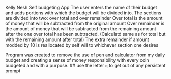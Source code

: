 <author> Kelly Nesh
<Program> Self budgeting App
	The user enters the name of their budget and adds portions with which the budget will be divided into.
	The sections are divided into two:
		over total and over remainder
	Over total is the amount of money that will be subtracted from the original amount
	Over remainder is the amount of money that will be subtracted from the remaining amount after the one over total has been subtracted.
		(Calculatd same as for total but with the remaining amount after total)
The extra remainder if amount modded by 10 is reallocated by self will to whichever section one desires

Program was created to remove the use of pen and calculator from my daily budget and creating a sense of money responsibility with every coin budgeted and with a purpose.
		##<USAGE>
use the letter `q` to get out of any persistent prompt
